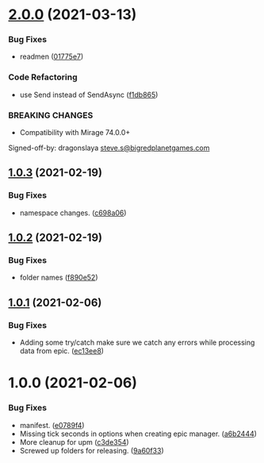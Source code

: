# [2.0.0](https://github.com/MirageNet/EpicOnlineTransport/compare/v1.0.3...v2.0.0) (2021-03-13)


### Bug Fixes

* readmen ([01775e7](https://github.com/MirageNet/EpicOnlineTransport/commit/01775e7b8eccb793f78b624bfde25c7c6cb0cbec))


### Code Refactoring

* use Send instead of SendAsync ([f1db865](https://github.com/MirageNet/EpicOnlineTransport/commit/f1db865a7b2d2a71ad608064352b831d06a7504d))


### BREAKING CHANGES

* Compatibility with Mirage 74.0.0+

Signed-off-by: dragonslaya <steve.s@bigredplanetgames.com>

## [1.0.3](https://github.com/MirageNet/EpicOnlineTransport/compare/v1.0.2...v1.0.3) (2021-02-19)


### Bug Fixes

* namespace changes. ([c698a06](https://github.com/MirageNet/EpicOnlineTransport/commit/c698a06e42641603e6932a04026e0443621a6af3))

## [1.0.2](https://github.com/MirageNet/EpicOnlineTransport/compare/v1.0.1...v1.0.2) (2021-02-19)


### Bug Fixes

* folder names ([f890e52](https://github.com/MirageNet/EpicOnlineTransport/commit/f890e52c20d996001818e2d55f46304299a876d4))

## [1.0.1](https://github.com/MirrorNG/EpicOnlineTransport/compare/v1.0.0...v1.0.1) (2021-02-06)


### Bug Fixes

* Adding some try/catch make sure we catch any errors while processing data from epic. ([ec13ee8](https://github.com/MirrorNG/EpicOnlineTransport/commit/ec13ee8d5666c67cccc108fbc4632ba4f607fddd))

# 1.0.0 (2021-02-06)


### Bug Fixes

* manifest. ([e0789f4](https://github.com/MirrorNG/EpicOnlineTransport/commit/e0789f4c7a84fdfee3040f29a4e6ee082b0b3982))
* Missing tick seconds in options when creating epic manager. ([a6b2444](https://github.com/MirrorNG/EpicOnlineTransport/commit/a6b2444246d3ab78515db6d30d45e09bfded9d92))
* More cleanup for upm ([c3de354](https://github.com/MirrorNG/EpicOnlineTransport/commit/c3de354a67c4870bb41e8b4939702ce047dc4b0e))
* Screwed up folders for releasing. ([9a60f33](https://github.com/MirrorNG/EpicOnlineTransport/commit/9a60f33ecbc63fd2aa2ab1db1c63d29bbd9c4dba))
